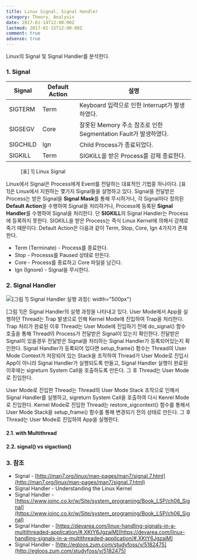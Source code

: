 ```yaml
---
title: Linux Signal, Signal Handler
category: Theory, Analysis
date: 2017-01-14T12:00:00Z
lastmod: 2017-01-15T12:00:00Z
comment: true
adsense: true
---
```


Linux의 Signal 및 Signal Handler를 분석한다.

### 1. Signal

| Signal | Default Action | 설명 |
|--------|----------------|------|
| SIGTERM | Term | Keyboard 입력으로 인한 Interrupt가 발생하였다. |
| SIGSEGV | Core | 잘못된 Memory 주소 참조로 인한 Segmentation Fault가 발생하였다. |
| SIGCHILD | Ign | Child Process가 종료되었다. |
| SIGKILL | Term | SIGKILL을 받은 Process를 강제 종료한다. |

<figure>
<figcaption class="caption">[표] 1] Linux Signal</figcaption>
</figure>

Linux에서 Signal은 Process에게 Event를 전달하는 대표적인 기법중 하나이다. [표 1]은 Linux에서 지원하는 몇가지 Signal들을 설명하고 있다. Signal을 전달받은 Process는 받은 Signal을 **Signal Mask**를 통해 무시하거나, 각 Signal마다 정의된 **Default Action**을 수행하여 Signal을 처리하거나, Process에 등록된 **Signal Handler**를 수행하여 Signal을 처리한다. 단 **SIGKILL**의 Signal Handler는 Process에 등록하지 못한다. SIGKILL을 받은 Process는 즉식 Linux Kernel에 의해서 강제로 죽기 때문이다. Default Action은 다음과 같이 Term, Stop, Core, Ign 4가지가 존재한다.

* Term (Terminate) - Process를 종료한다.
* Stop - Processs를 Paused 상태로 만든다.
* Core - Process를 종료하고 Core 파일을 남긴다.
* Ign (Ignore) - Signal을 무시한다.

### 2. Signal Handler

![[그림 1] Signal Handler 실행 과정]({{site.baseurl}}/images/theory_analysis/Linux_Signal_Signal_Handler/Linux_Signal_Handler_Process.PNG){: width="500px"}

[그림 1]은 Signal Handler의 실행 과정을 나타내고 있다. User Mode에서 App을 실행하던 Thread는 Trap 발생으로 인해 Kernel Mode에 진입하여 Trap을 처리한다. Trap 처리가 완료된 이후 Thread는 User Mode에 진입하기 전에 do_signal() 함수 호출을 통해 Thread의 Process가 전달받은 Signal이 있는지 확인한다. 전달받은 Signal이 있을경우 전달받은 Signal을 처리하는 Signal Handler가 등록되어있는지 확인한다. Signal Handler가 등록되어 있다면 setup_frame() 함수는 Thread의 User Mode Context가 저장되어 있는 Stack을 조작하여 Thread가 User Mode로 진입시 App이 아니라 Signal Handler가 실행되도록 만들고, Signal Handler 실행이 완료된 이후에는 sigreturn System Call을 호출하도록 만든다. 그 후 Thread는 User Mode로 진입한다.

User Mode로 진입한 Thread는 Thread의 User Mode Stack 조작으로 인해서 Signal Handler를 실행하고, sigreturn System Call을 호출하여 다시 Kenrel Mode로 진입한다. Kernel Mode로 진입한 Thread는 restore_sigcontext() 함수를 통해서 User Mode Stack을 setup_frame() 함수를 통해 변경되기 전의 상태로 만든다. 그 후 Thread는 User Mode로 진입하여 App을 실행한다.

#### 2.1. with Multithread

#### 2.2. signal() vs sigaction()

### 3. 참조

* Signal - [http://man7.org/linux/man-pages/man7/signal.7.html](http://man7.org/linux/man-pages/man7/signal.7.html)
* Signal Handler - Understanding the Linux Kernel
* Signal Handler - [https://www.joinc.co.kr/w/Site/system_programing/Book_LSP/ch06_Signal](https://www.joinc.co.kr/w/Site/system_programing/Book_LSP/ch06_Signal)
* Signal Handler - [https://devarea.com/linux-handling-signals-in-a-multithreaded-application/#.XKtY6JgzaiM](https://devarea.com/linux-handling-signals-in-a-multithreaded-application/#.XKtY6JgzaiM)
* Signal Handler - [http://egloos.zum.com/studyfoss/v/5182475](http://egloos.zum.com/studyfoss/v/5182475)
